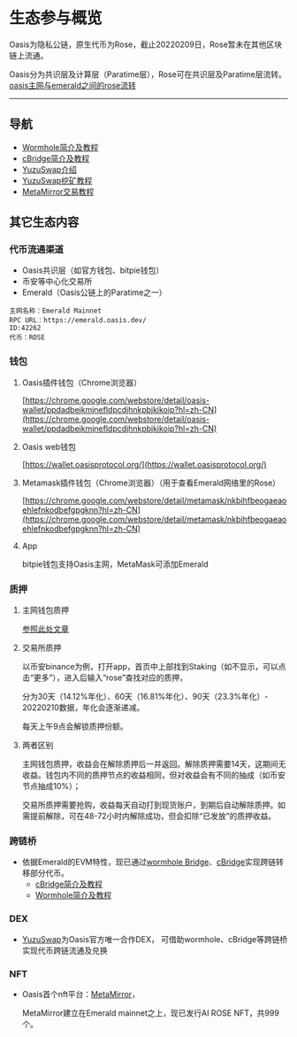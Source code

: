 # 生态参与概览

Oasis为隐私公链，原生代币为Rose，截止20220209日，Rose暂未在其他区块链上流通。

Oasis分为共识层及计算层（Paratime层），Rose可在共识层及Paratime层流转。[oasis主网与emerald之间的rose流转](../dev_support/Oasis与Emerald之间的ROSE划转/Oasis与Emerald之间的ROSE划转.md)

------

## 导航

- [Wormhole简介及教程](./bridge/wormhole/Wormhole简介及教程.md)
- [cBridge简介及教程](./bridge/cbridge/cBridge简介及教程.md)
- [YuzuSwap介绍](./dex/yuzuswap/YuzuSwap介绍.md)
- [YuzuSwap挖矿教程](https://medium.com/@little-white/yuzu-%E6%8C%96%E7%9F%BF%E6%94%BB%E7%95%A5-f192ff18b9a1)
- [MetaMirror交易教程](https://medium.com/@little-white/%E5%A6%82%E4%BD%95%E4%BA%A4%E6%98%93ai-rose-nft-12b7a58c10d3)


## 其它生态内容

### 代币流通渠道
* Oasis共识层（如官方钱包、bitpie钱包）
* 币安等中心化交易所
* Emerald（Oasis公链上的Paratime之一）
```
主网名称：Emerald Mainnet
RPC URL：https://emerald.oasis.dev/
ID:42262
代币：ROSE
```

### 钱包

1. Oasis插件钱包（Chrome浏览器）

   [https://chrome.google.com/webstore/detail/oasis-wallet/ppdadbejkmjnefldpcdjhnkpbjkikoip?hl=zh-CN](https://chrome.google.com/webstore/detail/oasis-wallet/ppdadbejkmjnefldpcdjhnkpbjkikoip?hl=zh-CN)

2. Oasis web钱包

   [https://wallet.oasisprotocol.org/](https://wallet.oasisprotocol.org/)

3. Metamask插件钱包（Chrome浏览器）（用于查看Emerald网络里的Rose）

   [https://chrome.google.com/webstore/detail/metamask/nkbihfbeogaeaoehlefnkodbefgpgknn?hl=zh-CN](https://chrome.google.com/webstore/detail/metamask/nkbihfbeogaeaoehlefnkodbefgpgknn?hl=zh-CN)

4. App

   bitpie钱包支持Oasis主网，MetaMask可添加Emerald

### 质押

1. 主网钱包质押

   [参照此处文章](https://mp.weixin.qq.com/s?__biz=Mzg3MTUxNTI5Mg==&mid=2247484615&idx=1&sn=eedc27d12f61008a2f7caf09cda4cd13&chksm=cefc1134f98b9822ef4bc86b770bd35442113cf510d81639bed09e3dbbdf95c952be9d1052b7&scene=21#wechat_redirect)

2. 交易所质押

   以币安binance为例，打开app，首页中上部找到Staking（如不显示，可以点击“更多”），进入后输入“rose”查找对应的质押，

   

   分为30天（14.12%年化）、60天（16.81%年化）、90天（23.3%年化）- 20220210数据，年化会逐渐递减。

   

   每天上午9点会解锁质押份额。

3. 两者区别

   主网钱包质押，收益会在解除质押后一并返回。解除质押需要14天，这期间无收益。钱包内不同的质押节点的收益相同，但对收益会有不同的抽成（如币安节点抽成10%）；

   

   交易所质押需要抢购，收益每天自动打到现货账户，到期后自动解除质押。如需提前解除，可在48-72小时内解除成功，但会扣除“已发放”的质押收益。


### 跨链桥

- 依据Emerald的EVM特性，现已通过[wormhole Bridge](https://portalbridge.com/#/transfer)、[cBridge](https://cbridge.celer.network/#/transfer)实现跨链转移部分代币。
   - [cBridge简介及教程](./bridge/cbridge/cBridge简介及教程.md)
   - [Wormhole简介及教程](./bridge/wormhole/Wormhole简介及教程.md)


### DEX

- [YuzuSwap](https://app.yuzu-swap.com/#/homepage)为Oasis官方唯一合作DEX， 可借助wormhole、cBridge等跨链桥实现代币跨链流通及兑换

### NFT

- Oasis首个nft平台：[MetaMirror](https://auth3.network/metamirror/ai-rose/)，

  MetaMirror建立在Emerald mainnet之上，现已发行AI ROSE NFT，共999个。

